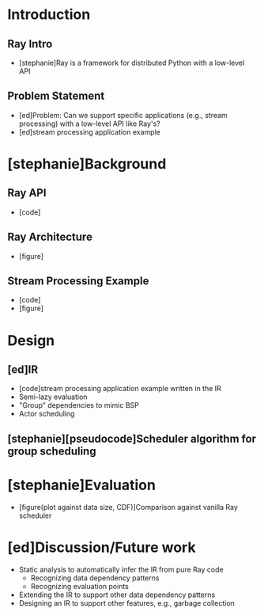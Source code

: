 # Introduction
## Ray Intro
- [stephanie]Ray is a framework for distributed Python with a low-level API
## Problem Statement
- [ed]Problem: Can we support specific applications (e.g., stream processing) with a low-level API like Ray's?
- [ed]stream processing application example

# [stephanie]Background
## Ray API
- [code]
## Ray Architecture
- [figure]
## Stream Processing Example
- [code]
- [figure]
# Design

## [ed]IR
  - [code]stream processing application example written in the IR
  - Semi-lazy evaluation
  - "Group" dependencies to mimic BSP
  - Actor scheduling
## [stephanie][pseudocode]Scheduler algorithm for group scheduling

# [stephanie]Evaluation
- [figure(plot against data size, CDF)]Comparison against vanilla Ray scheduler

# [ed]Discussion/Future work
- Static analysis to automatically infer the IR from pure Ray code
  - Recognizing data dependency patterns
  - Recognizing evaluation points
- Extending the IR to support other data dependency patterns
- Designing an IR to support other features, e.g., garbage collection
